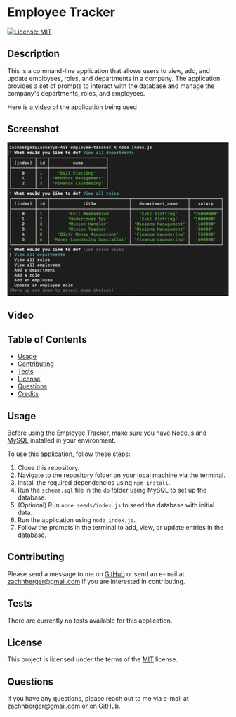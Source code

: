 # Employee Tracker

[![License: MIT](https://img.shields.io/badge/License-MIT-yellow.svg)](https://opensource.org/licenses/MIT)

## Description 
This is a command-line application that allows users to view, add, and update employees, roles, and departments in a company. The application provides a set of prompts to interact with the database and manage the company's departments, roles, and employees.

Here is a [video](https://drive.google.com/file/d/1Eus7cc3mk311NHmIKkRHMD3wHcfdcwkb/view?usp=share_link) of the application being used

## Screenshot 

![Employee Tracker Screenshot](/assets/employeetracker.png)

## Video

## Table of Contents 
- [Usage](#usage)
- [Contributing](#contributing)
- [Tests](#tests)
- [License](#license)
- [Questions](#questions)
- [Credits](#credits)

## Usage
Before using the Employee Tracker, make sure you have [Node.js](https://nodejs.org/en/) and [MySQL](https://www.mysql.com/) installed in your environment.

To use this application, follow these steps:

1. Clone this repository.
2. Navigate to the repository folder on your local machine via the terminal.
3. Install the required dependencies using `npm install`.
4. Run the `schema.sql` file in the `db` folder using MySQL to set up the database.
5. (Optional) Run `node seeds/index.js` to seed the database with initial data.
6. Run the application using `node index.js`.
7. Follow the prompts in the terminal to add, view, or update entries in the database.

## Contributing 
Please send a message to me on [GitHub](www.github.com/berman619) or send an e-mail at zachhberger@gmail.com if you are interested in contributing.

## Tests
There are currently no tests available for this application. 

## License
This project is licensed under the terms of the [MIT](https://opensource.org/licenses/MIT) license.

## Questions
If you have any questions, please reach out to me via e-mail at zachhberger@gmail.com or on [GitHub](www.github.com/berman619).